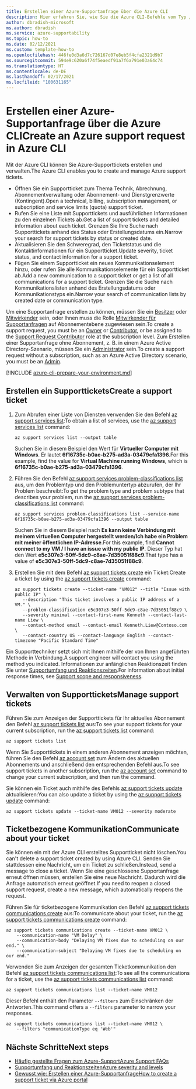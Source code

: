 ```yaml
---
title: Erstellen einer Azure-Supportanfrage über die Azure CLI
description: Hier erfahren Sie, wie Sie die Azure CLI-Befehle vom Typ „az support“ verwenden, um Azure-Supportanfragen zu erstellen, zu aktualisieren und zu verwalten.
author: dbradish-microsoft
ms.author: dbradish
ms.service: azure-supportability
ms.topic: how-to
ms.date: 02/12/2021
ms.custom: template-how-to
ms.openlocfilehash: 446fe0d3a6d7c726167d07e8eb5f4cfa2321d9b7
ms.sourcegitcommit: 594e9c620a6f74f5eaedf91a7f6a791e03a64c74
ms.translationtype: HT
ms.contentlocale: de-DE
ms.lasthandoff: 02/17/2021
ms.locfileid: "100631165"
---
```

# <a name="create-an-azure-support-request-in-azure-cli"></a><span data-ttu-id="a79b5-103">Erstellen einer Azure-Supportanfrage über die Azure CLI</span><span class="sxs-lookup"><span data-stu-id="a79b5-103">Create an Azure support request in Azure CLI</span></span>

<span data-ttu-id="a79b5-104">Mit der Azure CLI können Sie Azure-Supporttickets erstellen und verwalten.</span><span class="sxs-lookup"><span data-stu-id="a79b5-104">The Azure CLI enables you to create and manage Azure support tickets.</span></span>

- <span data-ttu-id="a79b5-105">Öffnen Sie ein Supportticket zum Thema Technik, Abrechnung, Abonnementverwaltung oder Abonnement- und Dienstgrenzwerte (Kontingent).</span><span class="sxs-lookup"><span data-stu-id="a79b5-105">Open a technical, billing, subscription management, or subscription and service limits (quota) support ticket.</span></span>
- <span data-ttu-id="a79b5-106">Rufen Sie eine Liste mit Supporttickets und ausführlichen Informationen zu den einzelnen Tickets ab.</span><span class="sxs-lookup"><span data-stu-id="a79b5-106">Get a list of support tickets and detailed information about each ticket.</span></span> <span data-ttu-id="a79b5-107">Grenzen Sie Ihre Suche nach Supporttickets anhand des Status oder Erstellungsdatums ein.</span><span class="sxs-lookup"><span data-stu-id="a79b5-107">Narrow your search for support tickets by status or created date.</span></span>
- <span data-ttu-id="a79b5-108">Aktualisieren Sie den Schweregrad, den Ticketstatus und die Kontaktinformationen für ein Supportticket.</span><span class="sxs-lookup"><span data-stu-id="a79b5-108">Update severity, ticket status, and contact information for a support ticket.</span></span>
- <span data-ttu-id="a79b5-109">Fügen Sie einem Supportticket ein neues Kommunikationselement hinzu, oder rufen Sie alle Kommunikationselemente für ein Supportticket ab.</span><span class="sxs-lookup"><span data-stu-id="a79b5-109">Add a new communication to a support ticket or get a list of all communications for a support ticket.</span></span> <span data-ttu-id="a79b5-110">Grenzen Sie die Suche nach Kommunikationslisten anhand des Erstellungsdatums oder Kommunikationstyps ein.</span><span class="sxs-lookup"><span data-stu-id="a79b5-110">Narrow your search of communication lists by created date or communication type.</span></span>

<span data-ttu-id="a79b5-111">Um eine Supportanfrage erstellen zu können, müssen Sie ein [Besitzer](/azure/role-based-access-control/built-in-roles#owner) oder [Mitwirkender](/azure/role-based-access-control/built-in-roles#contributor) sein, oder Ihnen muss die Rolle [Mitwirkender für Supportanfragen](/azure/role-based-access-control/built-in-roles#support-request-contributor) auf Abonnementebene zugewiesen sein.</span><span class="sxs-lookup"><span data-stu-id="a79b5-111">To create a support request, you must be an [Owner](/azure/role-based-access-control/built-in-roles#owner) or [Contributor](/azure/role-based-access-control/built-in-roles#contributor), or be assigned to the [Support Request Contributor](/azure/role-based-access-control/built-in-roles#support-request-contributor) role at the subscription level.</span></span> <span data-ttu-id="a79b5-112">Zum Erstellen einer Supportanfrage ohne Abonnement, z. B. in einem Azure Active Directory-Szenario, müssen Sie ein [Administrator](/azure/active-directory/roles/permissions-reference) sein.</span><span class="sxs-lookup"><span data-stu-id="a79b5-112">To create a support request without a subscription, such as an Azure Active Directory scenario, you must be an [Admin](/azure/active-directory/roles/permissions-reference).</span></span>

[!INCLUDE [azure-cli-prepare-your-environment.md](includes/azure-cli-prepare-your-environment.md)]

## <a name="create-a-support-ticket"></a><span data-ttu-id="a79b5-113">Erstellen ein Supporttickets</span><span class="sxs-lookup"><span data-stu-id="a79b5-113">Create a support ticket</span></span>

1. <span data-ttu-id="a79b5-114">Zum Abrufen einer Liste von Diensten verwenden Sie den Befehl [az support services list](/cli/azure/ext/support/support/services#ext_support_az_support_services_list):</span><span class="sxs-lookup"><span data-stu-id="a79b5-114">To obtain a list of services, use the [az support services list](/cli/azure/ext/support/support/services#ext_support_az_support_services_list) command:</span></span>

   ```azurecli
   az support services list --output table
   ```

   <span data-ttu-id="a79b5-115">Suchen Sie in diesem Beispiel den Wert für **Virtueller Computer mit Windows**. Er lautet **6f16735c-b0ae-b275-ad3a-03479cfa1396**.</span><span class="sxs-lookup"><span data-stu-id="a79b5-115">For this example, find the value for **Virtual Machine running Windows**, which is **6f16735c-b0ae-b275-ad3a-03479cfa1396**.</span></span>

1. <span data-ttu-id="a79b5-116">Führen Sie den Befehl [az support services problem-classifications list](/cli/azure/ext/support/support/services/problem-classifications#ext_support_az_support_services_problem_classifications_list) aus, um den Problemtyp und den Problemuntertyp abzurufen, der Ihr Problem beschreibt:</span><span class="sxs-lookup"><span data-stu-id="a79b5-116">To get the problem type and problem subtype that describes your problem, run the [az support services problem-classifications list](/cli/azure/ext/support/support/services/problem-classifications#ext_support_az_support_services_problem_classifications_list) command:</span></span>

   ```azurecli
   az support services problem-classifications list --service-name 6f16735c-b0ae-b275-ad3a-03479cfa1396 --output table
   ```

   <span data-ttu-id="a79b5-117">Suchen Sie in diesem Beispiel nach **Es kann keine Verbindung mit meinem virtuellen Computer hergestellt werden/Ich habe ein Problem mit meiner öffentlichen IP-Adresse**.</span><span class="sxs-lookup"><span data-stu-id="a79b5-117">For this example, find **Cannot connect to my VM / I have an issue with my public IP**.</span></span> <span data-ttu-id="a79b5-118">Dieser Typ hat den Wert **e5c307e3-50ff-5dc9-c8ae-7d35051f88c9**.</span><span class="sxs-lookup"><span data-stu-id="a79b5-118">That type has a value of **e5c307e3-50ff-5dc9-c8ae-7d35051f88c9**.</span></span>

1. <span data-ttu-id="a79b5-119">Erstellen Sie mit dem Befehl [az support tickets create](/cli/azure/ext/support/support/tickets#ext_support_az_support_tickets_create) ein Ticket:</span><span class="sxs-lookup"><span data-stu-id="a79b5-119">Create a ticket by using the [az support tickets create](/cli/azure/ext/support/support/tickets#ext_support_az_support_tickets_create) command:</span></span>

   ```azurecli
   az support tickets create --ticket-name "VM012" --title "Issue with public IP" \
      --description "This ticket involves a public IP address of a VM." \
      --problem-classification e5c307e3-50ff-5dc9-c8ae-7d35051f88c9 \
      --severity minimal --contact-first-name Kenneth --contact-last-name Liew \
      --contact-method email --contact-email Kenneth.Liew@Contoso.com \
      --contact-country US --contact-language English --contact-timezone "Pacific Standard Time"
   ```

<span data-ttu-id="a79b5-120">Ein Supporttechniker setzt sich mit Ihnen mithilfe der von Ihnen angeführten Methode in Verbindung.</span><span class="sxs-lookup"><span data-stu-id="a79b5-120">A support engineer will contact you using the method you indicated.</span></span> <span data-ttu-id="a79b5-121">Informationen zur anfänglichen Reaktionszeit finden Sie unter [Supportumfang und Reaktionszeiten](/support/plans/response/).</span><span class="sxs-lookup"><span data-stu-id="a79b5-121">For information about initial response times, see [Support scope and responsiveness](/support/plans/response/).</span></span>

## <a name="manage-support-tickets"></a><span data-ttu-id="a79b5-122">Verwalten von Supporttickets</span><span class="sxs-lookup"><span data-stu-id="a79b5-122">Manage support tickets</span></span>

<span data-ttu-id="a79b5-123">Führen Sie zum Anzeigen der Supporttickets für Ihr aktuelles Abonnement den Befehl [az support tickets list](/cli/azure/ext/support/support/tickets#ext_support_az_support_tickets_list) aus:</span><span class="sxs-lookup"><span data-stu-id="a79b5-123">To see your support tickets for your current subscription, run the [az support tickets list](/cli/azure/ext/support/support/tickets#ext_support_az_support_tickets_list) command:</span></span>

```azurecli
az support tickets list
```

<span data-ttu-id="a79b5-124">Wenn Sie Supporttickets in einem anderen Abonnement anzeigen möchten, führen Sie den Befehl [az account set](/cli/azure/account#az_account_set) zum Ändern des aktuellen Abonnements und anschließend den entsprechenden Befehl aus.</span><span class="sxs-lookup"><span data-stu-id="a79b5-124">To see support tickets in another subscription, run the [az account set](/cli/azure/account#az_account_set) command to change your current subscription, and then run the command.</span></span>

<span data-ttu-id="a79b5-125">Sie können ein Ticket auch mithilfe des Befehls [az support tickets update](/cli/azure/ext/support/support/tickets#ext_support_az_support_tickets_update) aktualisieren:</span><span class="sxs-lookup"><span data-stu-id="a79b5-125">You can also update a ticket by using the [az support tickets update](/cli/azure/ext/support/support/tickets#ext_support_az_support_tickets_update) command:</span></span>

```azurecli
az support tickets update --ticket-name VM012 --severity moderate
```

## <a name="communicate-about-your-ticket"></a><span data-ttu-id="a79b5-126">Ticketbezogene Kommunikation</span><span class="sxs-lookup"><span data-stu-id="a79b5-126">Communicate about your ticket</span></span>

<span data-ttu-id="a79b5-127">Sie können ein mit der Azure CLI erstelltes Supportticket nicht löschen.</span><span class="sxs-lookup"><span data-stu-id="a79b5-127">You can't delete a support ticket created by using Azure CLI.</span></span> <span data-ttu-id="a79b5-128">Senden Sie stattdessen eine Nachricht, um ein Ticket zu schließen.</span><span class="sxs-lookup"><span data-stu-id="a79b5-128">Instead, send a message to close a ticket.</span></span> <span data-ttu-id="a79b5-129">Wenn Sie eine geschlossene Supportanfrage erneut öffnen müssen, erstellen Sie eine neue Nachricht. Dadurch wird die Anfrage automatisch erneut geöffnet.</span><span class="sxs-lookup"><span data-stu-id="a79b5-129">If you need to reopen a closed support request, create a new message, which automatically reopens the request.</span></span>

<span data-ttu-id="a79b5-130">Führen Sie für ticketbezogene Kommunikation den Befehl [az support tickets communications create](/cli/azure/ext/support/support/tickets/communications#ext_support_az_support_tickets_communications_create) aus:</span><span class="sxs-lookup"><span data-stu-id="a79b5-130">To communicate about your ticket, run the [az support tickets communications create](/cli/azure/ext/support/support/tickets/communications#ext_support_az_support_tickets_communications_create) command:</span></span>

```azurecli
az support tickets communications create --ticket-name VM012 \
    --communication-name "VM Delay" \
    --communication-body "Delaying VM fixes due to scheduling on our end." \
    --communication-subject "Delaying VM fixes due to scheduling on our end."
```

<span data-ttu-id="a79b5-131">Verwenden Sie zum Anzeigen der gesamten Ticketkommunikation den Befehl [az support tickets communications list](/cli/azure/ext/support/support/tickets/communications#ext_support_az_support_tickets_communications_list):</span><span class="sxs-lookup"><span data-stu-id="a79b5-131">To see all the communications for a ticket, use the [az support tickets communications list](/cli/azure/ext/support/support/tickets/communications#ext_support_az_support_tickets_communications_list) command:</span></span>

```azurecli
az support tickets communications list --ticket-name VM012
```

<span data-ttu-id="a79b5-132">Dieser Befehl enthält den Parameter `--filters` zum Einschränken der Antworten.</span><span class="sxs-lookup"><span data-stu-id="a79b5-132">This command offers a `--filters` parameter to narrow your responses.</span></span>

```azurecli
az support tickets communications list --ticket-name VM012 \
    --filters "communicationType eq 'Web'"
```

## <a name="next-steps"></a><span data-ttu-id="a79b5-133">Nächste Schritte</span><span class="sxs-lookup"><span data-stu-id="a79b5-133">Next steps</span></span>

- [<span data-ttu-id="a79b5-134">Häufig gestellte Fragen zum Azure-Support</span><span class="sxs-lookup"><span data-stu-id="a79b5-134">Azure Support FAQs</span></span>](/support/faq/)
- [<span data-ttu-id="a79b5-135">Supportumfang und Reaktionszeiten</span><span class="sxs-lookup"><span data-stu-id="a79b5-135">Azure severity and levels</span></span>](/support/plans/response/)
- [<span data-ttu-id="a79b5-136">Gewusst wie: Erstellen einer Azure-Supportanfrage</span><span class="sxs-lookup"><span data-stu-id="a79b5-136">How to create a support ticket via Azure portal</span></span>](/azure/azure-portal/supportability/how-to-create-azure-support-request)
